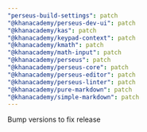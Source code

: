 ```yaml
---
"perseus-build-settings": patch
"@khanacademy/perseus-dev-ui": patch
"@khanacademy/kas": patch
"@khanacademy/keypad-context": patch
"@khanacademy/kmath": patch
"@khanacademy/math-input": patch
"@khanacademy/perseus": patch
"@khanacademy/perseus-core": patch
"@khanacademy/perseus-editor": patch
"@khanacademy/perseus-linter": patch
"@khanacademy/pure-markdown": patch
"@khanacademy/simple-markdown": patch
---
```


Bump versions to fix release
